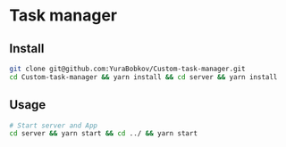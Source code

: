 # Task manager

## Install

```sh
git clone git@github.com:YuraBobkov/Custom-task-manager.git
cd Custom-task-manager && yarn install && cd server && yarn install
```

## Usage

```sh
# Start server and App
cd server && yarn start && cd ../ && yarn start

```
